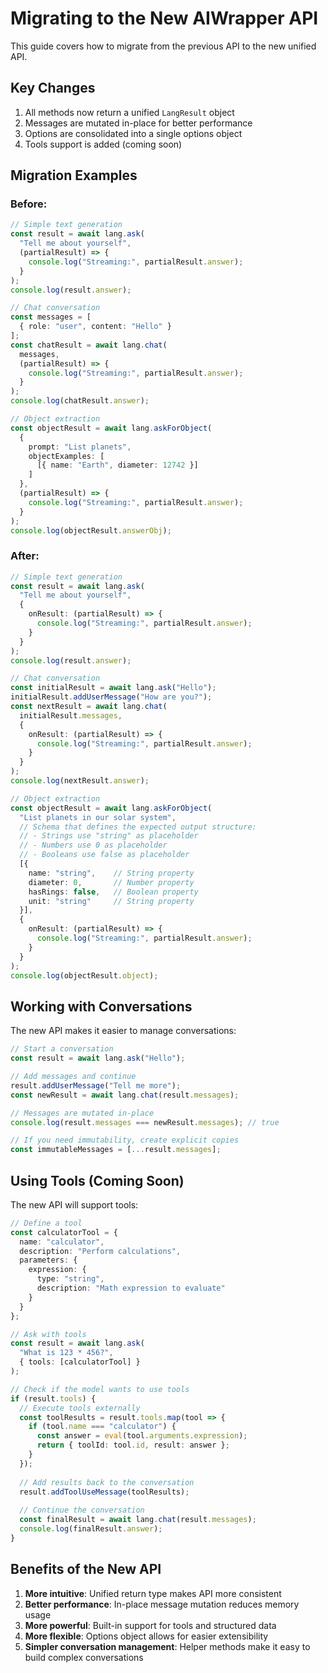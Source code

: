 # Migrating to the New AIWrapper API

This guide covers how to migrate from the previous API to the new unified API.

## Key Changes

1. All methods now return a unified `LangResult` object
2. Messages are mutated in-place for better performance
3. Options are consolidated into a single options object
4. Tools support is added (coming soon)

## Migration Examples

### Before:

```typescript
// Simple text generation
const result = await lang.ask(
  "Tell me about yourself",
  (partialResult) => {
    console.log("Streaming:", partialResult.answer);
  }
);
console.log(result.answer);

// Chat conversation
const messages = [
  { role: "user", content: "Hello" }
];
const chatResult = await lang.chat(
  messages,
  (partialResult) => {
    console.log("Streaming:", partialResult.answer);
  }
);
console.log(chatResult.answer);

// Object extraction
const objectResult = await lang.askForObject(
  {
    prompt: "List planets",
    objectExamples: [
      [{ name: "Earth", diameter: 12742 }]
    ]
  },
  (partialResult) => {
    console.log("Streaming:", partialResult.answer);
  }
);
console.log(objectResult.answerObj);
```

### After:

```typescript
// Simple text generation
const result = await lang.ask(
  "Tell me about yourself",
  { 
    onResult: (partialResult) => {
      console.log("Streaming:", partialResult.answer);
    }
  }
);
console.log(result.answer);

// Chat conversation
const initialResult = await lang.ask("Hello");
initialResult.addUserMessage("How are you?");
const nextResult = await lang.chat(
  initialResult.messages,
  { 
    onResult: (partialResult) => {
      console.log("Streaming:", partialResult.answer);
    }
  }
);
console.log(nextResult.answer);

// Object extraction
const objectResult = await lang.askForObject(
  "List planets in our solar system",
  // Schema that defines the expected output structure:
  // - Strings use "string" as placeholder
  // - Numbers use 0 as placeholder
  // - Booleans use false as placeholder
  [{ 
    name: "string",    // String property
    diameter: 0,       // Number property
    hasRings: false,   // Boolean property
    unit: "string"     // String property
  }],
  { 
    onResult: (partialResult) => {
      console.log("Streaming:", partialResult.answer);
    }
  }
);
console.log(objectResult.object);
```

## Working with Conversations

The new API makes it easier to manage conversations:

```typescript
// Start a conversation
const result = await lang.ask("Hello");

// Add messages and continue
result.addUserMessage("Tell me more");
const newResult = await lang.chat(result.messages);

// Messages are mutated in-place
console.log(result.messages === newResult.messages); // true

// If you need immutability, create explicit copies
const immutableMessages = [...result.messages];
```

## Using Tools (Coming Soon)

The new API will support tools:

```typescript
// Define a tool
const calculatorTool = {
  name: "calculator",
  description: "Perform calculations",
  parameters: {
    expression: {
      type: "string",
      description: "Math expression to evaluate"
    }
  }
};

// Ask with tools
const result = await lang.ask(
  "What is 123 * 456?",
  { tools: [calculatorTool] }
);

// Check if the model wants to use tools
if (result.tools) {
  // Execute tools externally
  const toolResults = result.tools.map(tool => {
    if (tool.name === "calculator") {
      const answer = eval(tool.arguments.expression);
      return { toolId: tool.id, result: answer };
    }
  });
  
  // Add results back to the conversation
  result.addToolUseMessage(toolResults);
  
  // Continue the conversation
  const finalResult = await lang.chat(result.messages);
  console.log(finalResult.answer);
}
```

## Benefits of the New API

1. **More intuitive**: Unified return type makes API more consistent
2. **Better performance**: In-place message mutation reduces memory usage
3. **More powerful**: Built-in support for tools and structured data
4. **More flexible**: Options object allows for easier extensibility
5. **Simpler conversation management**: Helper methods make it easy to build complex conversations